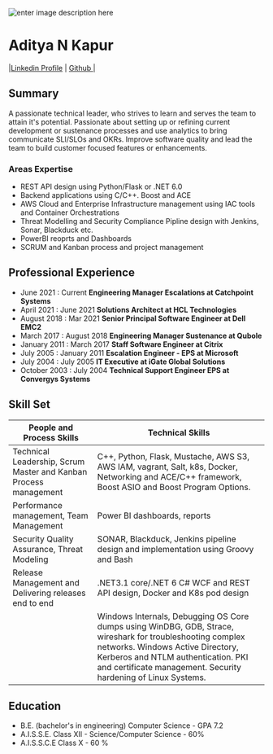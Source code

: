 ![enter image description here](https://media.licdn.com/dms/image/D5603AQFWrU-nGhx01g/profile-displayphoto-shrink_200_200/0/1673611166469?e=1687996800&v=beta&t=wVnvBaTHeQmg2MRQ_98MuIMuVMe-zDDUOC39FQ-EUj8)
# Aditya N Kapur

<span align="center">
|<a href="https://linkedin.com/in/adityankapur">Linkedin Profile</a> | <a href="https://github.com/adityaka"> Github </a>|
</span>

## Summary

A passionate technical leader, who strives to learn and serves the team to attain it's potential. Passionate about setting up or refining current development or sustenance processes and use analytics to bring communicate SLI/SLOs and OKRs. Improve software quality and lead the team to build customer focused features or enhancements. 

### Areas Expertise
 - REST API design using Python/Flask or .NET 6.0
 - Backend applications using C/C++. Boost and ACE
 - AWS Cloud and Enterprise Infrastructure management using IAC tools and Container Orchestrations
 - Threat Modelling and Security Compliance Pipline design with Jenkins, Sonar, Blackduck etc.
 - PowerBI reoprts and Dashboards
 - SCRUM and Kanban process and project management

## Professional Experience

- June 2021 : Current   **Engineering Manager Escalations at Catchpoint Systems**
- April 2021 : June 2021 **Solutions Architect at HCL Technologies**
- August 2018 : Mar 2021 **Senior Principal Software Engineer at  Dell EMC2**
- March 2017 : August 2018 **Engineering Manager Sustenance at Qubole**
- January 2011 : March 2017 **Staff Software Engineer at Citrix**
- July 2005 : January 2011 **Escalation Engineer - EPS at Microsoft**
- July 2004 : July 2005 **IT Executive at iGate Global Solutions**
- October 2003 : July 2004 **Technical Support Engineer EPS at Convergys Systems**

## Skill Set
|People and Process Skills |Technical Skills |
|-|- |
|Technical Leadership, Scrum Master and Kanban Process management |C++, Python, Flask, Mustache, AWS S3, AWS IAM, vagrant, Salt, k8s, Docker, Networking and ACE/C++ framework, Boost ASIO and Boost Program Options. |
|Performance management, Team Management|Power BI dashboards, reports|
|Security Quality Assurance, Threat Modeling| SONAR, Blackduck, Jenkins pipeline design and implementation using Groovy and Bash|
|Release Management and Delivering releases end to end | .NET3.1 core/.NET 6 C# WCF and REST API design, Docker and K8s pod design|
| | Windows Internals, Debugging OS Core dumps using WinDBG, GDB, Strace, wireshark for troubleshooting complex networks. Windows Active Directory, Kerberos and NTLM authentication. PKI and certificate management. Security hardening of Linux Systems.  

## Education
- B.E. (bachelor's in engineering) Computer Science - GPA 7.2
- A.I.S.S.E. Class XII - Science/Computer Science - 60%
- A.I.S.S.C.E Class X - 60 %
